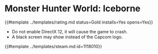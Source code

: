 # Monster Hunter World: Iceborne
<!-- script:Aliases [
    "Monster Hunter World Iceborne"
] -->

{{#template ../templates/rating.md status=Gold installs=Yes opens=Yes}}

- Do not enable DirectX 12, it will cause the game to crash.
- A black screen may show instead of the Capcom logo.

{{#template ../templates/steam.md id=1118010}}
